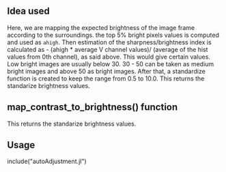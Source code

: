 ## Idea used

Here, we are mapping the expected brightness of the image frame according to the surroundings. the top 5% bright pixels values is computed and used as ``ahigh``. Then estimation of the sharpness/brightness index is calculated as - (ahigh * average V channel values)/ (average of the hist values from 0th channel), as said above. This would give certain values. Low bright images are usually below 30. 30 - 50 can be taken as medium bright images and above 50 as bright images. After that, a standardize function is created to keep the range from 0.5 to 10.0. This returns the standarize brightness values.

## map_contrast_to_brightness() function

This returns the standarize brightness values.

## Usage
include("autoAdjustment.jl")
